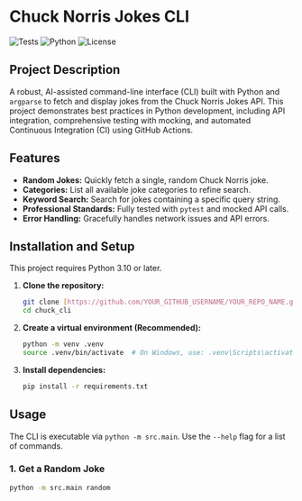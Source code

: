 # Chuck Norris Jokes CLI

![Tests](https://github.com/YOUR_GITHUB_USERNAME/YOUR_REPO_NAME/actions/workflows/tests.yml/badge.svg)
![Python](https://img.shields.io/badge/python-3.10+-blue.svg)
![License](https://img.shields.io/badge/license-MIT-green.svg)

## Project Description

A robust, AI-assisted command-line interface (CLI) built with Python and `argparse` to fetch and display jokes from the Chuck Norris Jokes API. This project demonstrates best practices in Python development, including API integration, comprehensive testing with mocking, and automated Continuous Integration (CI) using GitHub Actions.

## Features

* **Random Jokes:** Quickly fetch a single, random Chuck Norris joke.
* **Categories:** List all available joke categories to refine search.
* **Keyword Search:** Search for jokes containing a specific query string.
* **Professional Standards:** Fully tested with `pytest` and mocked API calls.
* **Error Handling:** Gracefully handles network issues and API errors.

## Installation and Setup

This project requires Python 3.10 or later.

1.  **Clone the repository:**
    ```bash
    git clone [https://github.com/YOUR_GITHUB_USERNAME/YOUR_REPO_NAME.git](https://github.com/YOUR_GITHUB_USERNAME/YOUR_REPO_NAME.git)
    cd chuck_cli
    ```

2.  **Create a virtual environment (Recommended):**
    ```bash
    python -m venv .venv
    source .venv/bin/activate  # On Windows, use: .venv\Scripts\activate
    ```

3.  **Install dependencies:**
    ```bash
    pip install -r requirements.txt
    ```

## Usage

The CLI is executable via `python -m src.main`. Use the `--help` flag for a list of commands.

### 1. Get a Random Joke

```bash
python -m src.main random